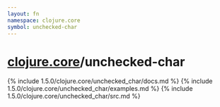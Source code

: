 ```yaml
---
layout: fn
namespace: clojure.core
symbol: unchecked-char
---
```


# [clojure.core](../)/unchecked-char

{% include 1.5.0/clojure.core/unchecked_char/docs.md %}
{% include 1.5.0/clojure.core/unchecked_char/examples.md %}
{% include 1.5.0/clojure.core/unchecked_char/src.md %}

